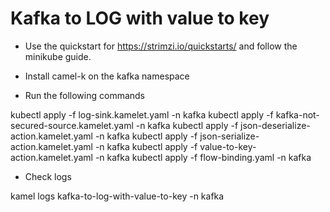 # Kafka to LOG with value to key

- Use the quickstart for https://strimzi.io/quickstarts/ and follow the minikube guide.

- Install camel-k on the kafka namespace

- Run the following commands

kubectl apply -f log-sink.kamelet.yaml -n kafka
kubectl apply -f kafka-not-secured-source.kamelet.yaml -n kafka
kubectl apply -f json-deserialize-action.kamelet.yaml -n kafka
kubectl apply -f json-serialize-action.kamelet.yaml -n kafka
kubectl apply -f value-to-key-action.kamelet.yaml -n kafka
kubectl apply -f flow-binding.yaml -n kafka

- Check logs

kamel logs kafka-to-log-with-value-to-key -n kafka

